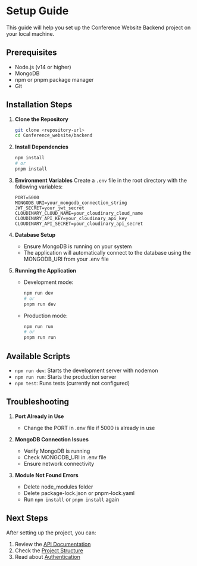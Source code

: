 # Setup Guide

This guide will help you set up the Conference Website Backend project on your local machine.

## Prerequisites

- Node.js (v14 or higher)
- MongoDB
- npm or pnpm package manager
- Git

## Installation Steps

1. **Clone the Repository**
   ```bash
   git clone <repository-url>
   cd Conference_website/backend
   ```

2. **Install Dependencies**
   ```bash
   npm install
   # or
   pnpm install
   ```

3. **Environment Variables**
   Create a `.env` file in the root directory with the following variables:
   ```
   PORT=5000
   MONGODB_URI=your_mongodb_connection_string
   JWT_SECRET=your_jwt_secret
   CLOUDINARY_CLOUD_NAME=your_cloudinary_cloud_name
   CLOUDINARY_API_KEY=your_cloudinary_api_key
   CLOUDINARY_API_SECRET=your_cloudinary_api_secret
   ```

4. **Database Setup**
   - Ensure MongoDB is running on your system
   - The application will automatically connect to the database using the MONGODB_URI from your .env file

5. **Running the Application**
   - Development mode:
     ```bash
     npm run dev
     # or
     pnpm run dev
     ```
   - Production mode:
     ```bash
     npm run run
     # or
     pnpm run run
     ```

## Available Scripts

- `npm run dev`: Starts the development server with nodemon
- `npm run run`: Starts the production server
- `npm test`: Runs tests (currently not configured)

## Troubleshooting

1. **Port Already in Use**
   - Change the PORT in .env file if 5000 is already in use

2. **MongoDB Connection Issues**
   - Verify MongoDB is running
   - Check MONGODB_URI in .env file
   - Ensure network connectivity

3. **Module Not Found Errors**
   - Delete node_modules folder
   - Delete package-lock.json or pnpm-lock.yaml
   - Run `npm install` or `pnpm install` again

## Next Steps

After setting up the project, you can:
1. Review the [API Documentation](./api.md)
2. Check the [Project Structure](./structure.md)
3. Read about [Authentication](./auth.md) 